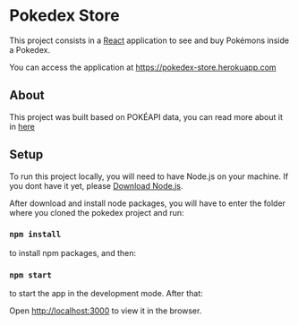 # Pokedex Store

This project consists in a [React](https://github.com/facebook/create-react-app) application to see and buy Pokémons inside a Pokedex.

You can access the application at https://pokedex-store.herokuapp.com

## About

This project was built based on POKÉAPI data, you can read more about it in [here](https://pokeapi.co/)

## Setup

To run this project locally, you will need to have Node.js on your machine. If you dont have it yet, please [Download Node.js](https://www.npmjs.com/get-npm).

After download and install node packages, you will have to enter the folder where you cloned the pokedex project and run:

### `npm install`

to install npm packages, and then:

### `npm start`

to start the app in the development mode. After that:

Open [http://localhost:3000](http://localhost:3000) to view it in the browser.





